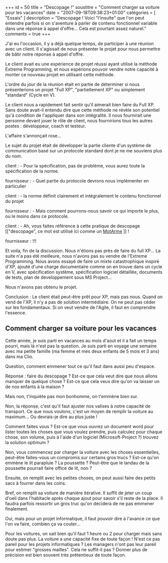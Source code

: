 +++
id = 50
title = "Descopage !"
soustitre = "Comment charger sa voiture pour les vacances"
date = "2007-09-18T09:38:23+01:00"
catégories = [ "Essais" ]
description = "Descopage ! Voici \"l'insulte\" que l'on peut entendre parfois si on s'aventure à parler de contenu fonctionnel variable dans une réponse à appel d'offre... Cela est pourtant assez naturel."
comments = true
+++

<div class="chapo"></div>

J'ai eu l'occasion, il y a déjà quelque temps, de participer à une réunion avec un client. Il s'agissait de nous présenter le projet pour nous permettre de bâtir notre réponse à appel d'offre.

Le client avait eu une expérience de projet réussi ayant utilisé la méthode Extreme Programming, et nous espérions pouvoir vendre notre capacité à monter ce nouveau projet en utilisant cette méthode.

L'ordre du jour de la réunion était en partie de déterminer si nous présenterions un projet "Full XP", "partiellement XP" ou simplement "standard" (Cycle en V).

Le client nous a rapidement fait sentir qu'il aimerait bien faire du Full XP. Sans doute avait-il entendu dire que cette méthode ne révèle son potentiel qu'à condition de l'appliquer dans son intégralité. Il nous fournirait une personne devant jouer le rôle de client, nous fournirions tous les autres postes&nbsp;: développeur, coach et testeur.

L'affaire s'annonçait rose...

Le sujet du projet était de développer la partie cliente d'un système de communication basé sur un protocole standard dont je ne me souviens plus du nom.

client&nbsp;: - Pour la spécification, pas de problème, vous aurez toute la spécification de la norme.

fournisseur&nbsp;: - Quel partie du protocole devrons nous implémenter en particulier

client&nbsp;: - la norme définit clairement et intégralement le contenu fonctionnel du projet

fournisseur&nbsp;: - Mais comment pourrons-nous savoir ce qui importe le plus, ou le moins dans ce protocole.

client&nbsp;: - Ah, vous faites référence à cette pratique de descopage [["descopage", ce mot est utilisé ici comme un [MotArme](http://www.xpday.net/Xpday2005/ToolWordsWeaponWords.html) ]]&nbsp;!

fournisseur&nbsp;:&nbsp;!!!

Et voila, fin de la discussion. Nous n'étions pas près de faire du full XP... La suite n'a pas été meilleure, nous n'avons pas su vendre de l'Extreme Programming. Nous avons essayé de faire un mixte catastrophique inspiré d'XP, ajouté d'une charge documentaire comme on en trouve dans un cycle en V, avec spécification système, spécification logiciel détaillée, documents de tests, plan de developpement sous MS Project...

Nous n'avons pas obtenu le projet.

Conclusion&nbsp;: Le client était peut-être prêt pour XP, mais pas nous. Quand on vend de l'XP, il n'y a pas de solution intermédiaire. On ne peut pas céder sur les fondamentaux. Si on veut vendre de l'Agile, il faut en comprendre l'essence.


## Comment charger sa voiture pour les vacances

Cette année, je suis parti en vacances au mois d'aout et il a fait un temps pourri, mais là n'est pas la question. Je suis parti en voyage une semaine avec ma petite famille (ma femme et mes deux enfants de 5 mois et 3 ans) dans ma Clio.

Question, comment emmener tout ce qu'il faut dans aussi peu d'espace.

Réponse&nbsp;: faire du descopage&nbsp;? Est-ce que cela veut dire que nous allons manquer de quelque chose&nbsp;? Est-ce que cela veux dire qu'on va laisser un de nos enfants à la maison&nbsp;?

Mais non, t'inquiète pas mon bonhomme, on t'emmène bien sur.

Non, la réponse, c'est qu'il faut ajuster nos valises à notre capacité de transport. Ce que nous voulons, c'est un moyen de remplir la voiture au maximum... Ou devrais-je dire au plus juste&nbsp;!

Comment faites vous&nbsp;? Est-ce que vous ouvrez un document word pour lister toutes les choses que vous voulez prendre, puis calculez pour chaque chose, son volume, puis à l'aide d'un logiciel (Microsoft-Project&nbsp;?) trouvez la solution optimum&nbsp;?

Non, vous commencez par charger la voiture avec les choses essentielles, peut-être faites-vous un compromis sur certains gros trucs&nbsp;? Est-ce qu'on emmène le lit parapluie&nbsp;? La poussette&nbsp;? Peut-être que le landau de la poussette pourrait faire office de lit, non&nbsp;?

Ensuite, on remplit avec les petites choses, on peut aussi faire des petits sacs à fourrer dans les coins.

Bref, on remplit sa voiture de manière itérative. Il suffit de jeter un coup d'oeil dans l'habitacle après chaque ajout pour savoir s'il reste de la place. Il faudra parfois ressortir un gros truc qu'on décidera de ne pas emmener finalement.

Oui, mais pour un projet informatique, il faut pouvoir dire à l'avance ce que l'on va faire, combien ça va couter...

Pour les voitures, on sait bien qu'il faut 1 heure ou 2 pour charger mais sans doute pas plus. La voiture a une capacité fixe de toute façon&nbsp;! N'est ce pas pareil pour les projets informatiques&nbsp;? Les managers n'ont pas leur pareil pour estimer "grosses mailles". Cela ne suffit-il pas&nbsp;? Donner plus de précision est bien souvent très prétentieux de toute façon.